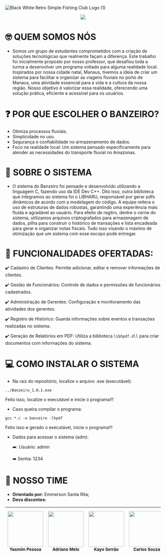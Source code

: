 ![Black White Retro Simple Fishing Club Logo (1)](https://github.com/user-attachments/assets/0951c7bf-7b6f-43d1-808b-976dd475829d)
<p align="center">
<img loading="lazy" src="http://img.shields.io/static/v1?label=STATUS&message=EM%20DESENVOLVIMENTO&color=GREEN&style=for-the-badge"/>
</p>

# :nerd_face: QUEM SOMOS NÓS

* Somos um grupo de estudantes comprometidos com a criação de soluções tecnológicas que realmente façam a diferença. Este trabalho foi inicialmente proposto por nosso professor, que desafiou toda a turma a desenvolver um programa voltado para alguma realidade local. Inspirados por nossa cidade natal, Manaus, tivemos a ideia de criar um sistema para facilitar e organizar as viagens fluviais no porto de Manaus, uma atividade essencial para a vida e a cultura da nossa região. Nosso objetivo é valorizar essa realidade, oferecendo uma solução prática, eficiente e acessível para os usuários.


# :question: POR QUE ESCOLHER O BANZEIRO?

* Otimiza processos fluviais.
* Simplicidade no uso.
* Segurança e confiabilidade no armazenamento de dados.
* Foco na realidade local: Um sistema pensado especificamente para atender as necessidades do transporte fluvial no Amazonas.


# :speech_balloon: SOBRE O SISTEMA

* O sistema do Banzeiro foi pensado e desenvolvido utilizando a linguagem C, fazendo uso da IDE Dev C++. Dito isso, outra biblioteca que integramos ao sistema foi o LIBHARU, responsável por gerar pdfs dinâmicos de acordo com a modelagem do código. A equipe reitera o uso de estruturas de dados robustas, garantindo uma experiência mais fluída e agradável ao usuário. Para efeito de regitro, dentre o cerne do sistema, utilizamos arquivos criptografados para armazenagem de dados, pilha para construir o histórico de transações e lista encadeada para gerar e organizar notas fiscais. Tudo isso visando o máximo de otimização que um sistema com esse escopo pode entregar.


# :eyes: FUNCIONALIDADES OFERTADAS:

:heavy_check_mark: Cadastro de Clientes: Permite adicionar, editar e remover informações de clientes.

:heavy_check_mark: Gestão de Funcionários: Controle de dados e permissões de funcionários cadastrados.

:heavy_check_mark: Administração de Gerentes: Configuração e monitoramento das atividades dos gerentes.

:heavy_check_mark: Registro de Histórico: Guarda informações sobre eventos e transações realizadas no sistema.

:heavy_check_mark: Geração de Relatórios em PDF: Utiliza a biblioteca `libhpdf.dll` para criar documentos com informações do sistema.


# :computer: COMO INSTALAR O SISTEMA

* Na raiz do repositório, localize o arquivo .exe (executável):
```
../Banzeiro_1.0.1.exe
```
Feito isso, localize o executável e inicie o programa!!!


* Caso queira compilar o programa:
```
gcc *.c -o banzeiro -lhpdf
```
Feito isso e gerado o executável, inicie o programa!!!

* Dados para acessar o sistema (adm):

  ➡️: Usuário: admin

  ➡️ Senha: 1234


# :construction_worker: NOSSO TIME

* **Orientado por:** Emmerson Santa Rita;
* **Devs discentes:**

| <img src="https://github.com/user-attachments/assets/5f111e4c-1937-45b0-8ebb-db802f8744f4" width=115><br><sub>Yasmim Pessoa</sub> |  <img src="https://github.com/user-attachments/assets/9ae7d79f-95b9-4109-bea0-cfafd346cabd" width=115><br><sub>Adriano Melo</sub> |  <img src="https://github.com/user-attachments/assets/f9763529-d86b-4a47-bbfe-7cba7e1f3661" width=115><br><sub>Kayo Serrão</sub> | <img src="https://github.com/user-attachments/assets/41c14ea1-598b-4fae-acea-a6be7da0e52c" width=115><br><sub>Carlos Souza</sub> |  <img src="https://github.com/user-attachments/assets/da38c7b2-d906-47e6-98dc-ed1019ecfc12" width=115><br><sub>Gustavo Nunes</sub> |  <img src="https://github.com/user-attachments/assets/10da9496-316b-43bd-a517-efc246fc7dcf" width=115><br><sub>Gabriel Fernandes</sub> |
| :---: | :---: | :---: | :---: | :---: | :---:
